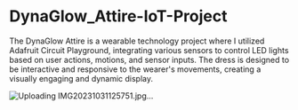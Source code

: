 # DynaGlow_Attire-IoT-Project
The DynaGlow Attire is a wearable technology project where I utilized Adafruit Circuit Playground, integrating various sensors to control LED lights based on user actions, motions, and sensor inputs. The dress is designed to be interactive and responsive to the wearer's movements, creating a visually engaging and dynamic display.

![Uploading IMG20231031125751.jpg…]()

